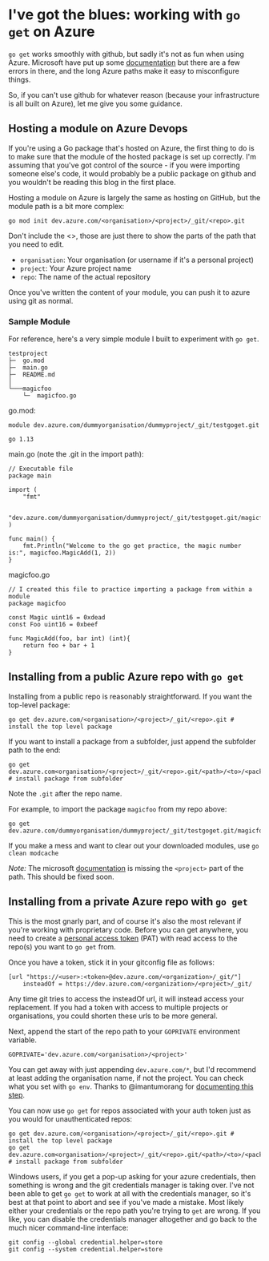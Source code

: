 I've got the blues: working with `go get` on Azure
==================================================

`go get` works smoothly with github, but sadly it's not as fun when using Azure. Microsoft have put up some [documentation](https://docs.microsoft.com/en-us/azure/devops/repos/git/go-get?view=azure-devops) but there are a few errors in there, and the long Azure paths make it easy to misconfigure things.

So, if you can't use github for whatever reason (because your infrastructure is all built on Azure), let me give you some guidance.

## Hosting a module on Azure Devops
If you're using a Go package that's hosted on Azure, the first thing to do is to make sure that the module of the hosted package is set up correctly. I'm assuming that you've got control of the source - if you were importing someone else's code, it would probably be a public package on github and you wouldn't be reading this blog in the first place.

Hosting a module on Azure is largely the same as hosting on GitHub, but the module path is a bit more complex:
```
go mod init dev.azure.com/<organisation>/<project>/_git/<repo>.git
```
Don't include the <>, those are just there to show the parts of the path that you need to edit.
- `organisation`: Your organisation (or username if it's a personal project)
- `project`: Your Azure project name
- `repo`: The name of the actual repository

Once you've written the content of your module, you can push it to azure using git as normal. 

### Sample Module
For reference, here's a very simple module I built to experiment with `go get`.
```
testproject
├─  go.mod
├─  main.go
├─  README.md
│
└───magicfoo
    └─  magicfoo.go
```

go.mod:
```
module dev.azure.com/dummyorganisation/dummyproject/_git/testgoget.git

go 1.13
```

main.go (note the .git in the import path):
```
// Executable file
package main

import (
	"fmt"

	"dev.azure.com/dummyorganisation/dummyproject/_git/testgoget.git/magicfoo"
)

func main() {
	fmt.Println("Welcome to the go get practice, the magic number is:", magicfoo.MagicAdd(1, 2))
}
```

magicfoo.go
```
// I created this file to practice importing a package from within a module
package magicfoo

const Magic uint16 = 0xdead
const Foo uint16 = 0xbeef

func MagicAdd(foo, bar int) (int){
    return foo + bar + 1
}
```

## Installing from a public Azure repo with `go get`
Installing from a public repo is reasonably straightforward. If you want the top-level package:
```
go get dev.azure.com/<organisation>/<project>/_git/<repo>.git # install the top level package
```
If you want to install a package from a subfolder, just append the subfolder path to the end:
```
go get dev.azure.com<organisation>/<project>/_git/<repo>.git/<path>/<to>/<package> # install package from subfolder
```
Note the `.git` after the repo name.

For example, to import the package `magicfoo` from my repo above:
```
go get dev.azure.com/dummyorganisation/dummyproject/_git/testgoget.git/magicfoo
```

If you make a mess and want to clear out your downloaded modules, use `go clean modcache`

*Note:*
The microsoft [documentation](https://docs.microsoft.com/en-us/azure/devops/repos/git/go-get?view=azure-devops) is missing the `<project>` part of the path. This should be fixed soon.

## Installing from a private Azure repo with `go get` 
This is the most gnarly part, and of course it's also the most relevant if you're working with proprietary code. Before you can get anywhere, you need to create a [personal access token](https://docs.microsoft.com/en-us/azure/devops/organizations/accounts/use-personal-access-tokens-to-authenticate) (PAT) with read access to the repo(s) you want to `go get` from.

Once you have a token, stick it in your gitconfig file as follows:
```
[url "https://<user>:<token>@dev.azure.com/<organization>/_git/"]
    insteadOf = https://dev.azure.com/<organization>/<project>/_git/
```
Any time git tries to access the insteadOf url, it will instead access your replacement. If you had a token with access to multiple projects or organisations, you could shorten these urls to be more general.

Next, append the start of the repo path to your `GOPRIVATE` environment variable.
```
GOPRIVATE='dev.azure.com/<organisation>/<project>'
```
You can get away with just appending `dev.azure.com/*`, but I'd recommend at least adding the organisation name, if not the project. You can check what you set with `go env`. Thanks to @imantumorang for [documenting this step](https://medium.com/mabar/today-i-learned-fix-go-get-private-repository-return-error-reading-sum-golang-org-lookup-93058a058dd8).

You can now use `go get` for repos associated with your auth token just as you would for unauthenticated repos:
```
go get dev.azure.com/<organisation>/<project>/_git/<repo>.git # install the top level package
go get dev.azure.com<organisation>/<project>/_git/<repo>.git/<path>/<to>/<package> # install package from subfolder
```

Windows users, if you get a pop-up asking for your azure credentials, then something is wrong and the git credentials manager is taking over. I've not been able to get `go get` to work at all with the credentials manager, so it's best at that point to abort and see if you've made a mistake. Most likely either your credentials or the repo path you're trying to `get` are wrong. If you like, you can disable the credentials manager altogether and go back to the much nicer command-line interface:
```
git config --global credential.helper=store
git config --system credential.helper=store
```
